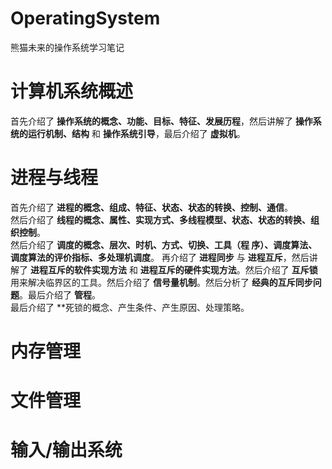 # OperatingSystem
熊猫未来的操作系统学习笔记


# 计算机系统概述
首先介绍了 **操作系统的概念、功能、目标、特征、发展历程**，然后讲解了 **操作系统的运行机制、结构** 和 **操作系统引导**，最后介绍了 **虚拟机**。





# 进程与线程
首先介绍了 **进程的概念、组成、特征、状态、状态的转换、控制、通信**。  
然后介绍了 **线程的概念、属性、实现方式、多线程模型、状态、状态的转换、组织控制**。  
然后介绍了 **调度的概念、层次、时机、方式、切换、工具（程  序）、调度算法、调度算法的评价指标、多处理机调度**。
再介绍了 **进程同步** 与 **进程互斥**，然后讲解了 **进程互斥的软件实现方法** 和 **进程互斥的硬件实现方法**。然后介绍了 **互斥锁** 用来解决临界区的工具。然后介绍了 **信号量机制**。然后分析了 **经典的互斥同步问题**。最后介绍了 **管程**。  
最后介绍了 **死锁的概念、产生条件、产生原因、处理策略。





# 内存管理





# 文件管理





# 输入/输出系统